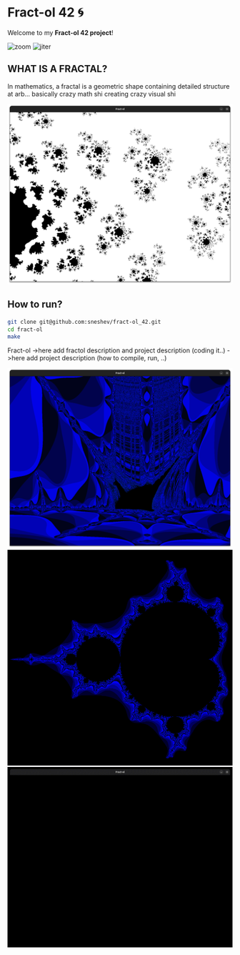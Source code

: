 # Fract-ol 42 🌀
Welcome to my **Fract-ol 42 project**!  

![zoom](assets/zoom.gif)
![jiter](assets/jiter.gif)

## WHAT IS A FRACTAL?
In mathematics, a fractal is a geometric shape containing detailed structure at arb...
basically crazy math shi creating crazy visual shi

![bl](assets/bl1.png)


## How to run?
```bash
git clone git@github.com:sneshev/fract-ol_42.git
cd fract-ol
make
```
Fract-ol ->here add fractol description and project description (coding it..)
->here add project description (how to compile, run, ..)

![bship](assets/bship.png)
![Mandelbrot2](assets/m2.png)
![univrs](assets/univrs.gif)

